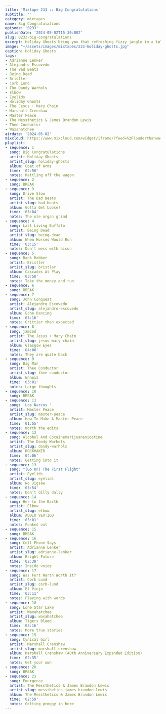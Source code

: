 ```yaml
---
title: 'Mixtape 233 :: Big Congratulations'
subtitle: ''
category: mixtapes
name: Big Congratulations
episode: '0233'
publishDate: '2024-05-02T15:30:00Z'
slug: 0233-big-congratulations
excerpt: Holiday Ghosts bring you that refreshing fizzy jangle in a tall frosted glass.
image: "~/assets/images/mixtapes/233-holiday-ghosts.jpg"
caption: Holiday Ghosts
tags:
- Adrianne Lenker
- Alejandro Escovedo
- The Bad Beats
- Being Dead
- Bristler
- Corb Lund
- The Dandy Warhols
- Elbow
- Eyelids
- Holiday Ghosts
- The Jesus + Mary Chain
- Marshall Crenshaw
- Master Peace
- The Messthetics & James Brandon Lewis
- Thee Conductor
- Waxahatchee
airdate: '2024-05-02'
mixcloud: https://www.mixcloud.com/widget/iframe/?feed=%2Flouderthanwar%2Fthe-mixtape-233-big-congratulations-2024-05-02%2F&hide_artwork=1&hide_cover=1
playlist:
- sequence: 1
  song: Big Congratulations
  artist: Holiday Ghosts
  artist_slug: holiday-ghosts
  album: Coat of Arms
  time: '02:50'
  notes: Rattling off the wagon
- sequence: 2
  song: BREAK
- sequence: 3
  song: Drive Slow
  artist: The Bad Beats
  artist_slug: bad-beats
  album: Gotta Get Loose!
  time: '03:04'
  notes: The ole organ grind
- sequence: 4
  song: Last Living Buffalo
  artist: Being Dead
  artist_slug: being-dead
  album: When Horses Would Run
  time: '03:15'
  notes: Don’t mess with bison
- sequence: 5
  song: Bank Robber
  artist: Bristler
  artist_slug: bristler
  album: Cascades At Play
  time: '03:58'
  notes: Take the money and run
- sequence: 6
  song: BREAK
- sequence: 7
  song: John Conquest
  artist: Alejandro Escovedo
  artist_slug: alejandro-escovedo
  album: Echo Dancing
  time: '03:16'
  notes: Grittier than expected
- sequence: 8
  song: jamcod
  artist: The Jesus + Mary Chain
  artist_slug: jesus-mary-chain
  album: Glasgow Eyes
  time: '04:00'
  notes: They are quite back
- sequence: 9
  song: Big Man
  artist: Thee Conductor
  artist_slug: thee-conductor
  album: Ennoia
  time: '03:01'
  notes: Large thoughts
- sequence: 10
  song: BREAK
- sequence: 11
  song: 'Los Narcos '
  artist: Master Peace
  artist_slug: master-peace
  album: How To Make A Master Peace
  time: '01:55'
  notes: Worth the edits
- sequence: 12
  song: Alcohol And Cocainemarijuananicotine
  artist: The Dandy Warhols
  artist_slug: dandy-warhols
  album: ROCKMAKER
  time: '04:06'
  notes: Getting into it
- sequence: 13
  song: "(Go On) The First Flight"
  artist: Eyelids
  artist_slug: eyelids
  album: No Jigsaw
  time: '03:54'
  notes: Don’t dilly dally
- sequence: 14
  song: Her to the Earth
  artist: Elbow
  artist_slug: elbow
  album: AUDIO VERTIGO
  time: '05:01'
  notes: Funked out
- sequence: 15
  song: BREAK
- sequence: 16
  song: Cell Phone Says
  artist: Adrianne Lenker
  artist_slug: adrianne-lenker
  album: Bright Future
  time: '02:38'
  notes: Inside voice
- sequence: 17
  song: Was Fort Worth Worth It?
  artist: Corb Lund
  artist_slug: corb-lund
  album: El Viejo
  time: '03:11'
  notes: Playing with words
- sequence: 18
  song: Lone Star Lake
  artist: Waxahatchee
  artist_slug: waxahatchee
  album: Tigers Blood
  time: '03:16'
  notes: More true stories
- sequence: 19
  song: Cynical Girl
  artist: Marshall Crenshaw
  artist_slug: marshall-crenshaw
  album: Marshall Crenshaw (40th Anniversary Expanded Edition)
  time: '02:35'
  notes: Get your own
- sequence: 20
  song: BREAK
- sequence: 21
  song: Emergence
  artist: The Messthetics & James Brandon Lewis
  artist_slug: messthetics-james-brandon-lewis
  album: The Messthetics & James Brandon Lewis
  time: '02:59'
  notes: Getting proggy in here
---
```


